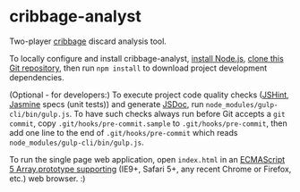# cribbage-analyst
Two-player [cribbage](https://en.wikipedia.org/wiki/Cribbage) discard analysis tool.

To locally configure and install cribbage-analyst, [install Node.js](https://nodejs.org/en/), [clone this Git repository](https://help.github.com/articles/cloning-a-repository/), then run `npm install` to download project development dependencies.

(Optional - for developers:) To execute project code quality checks ([JSHint](http://jshint.com/), [Jasmine](http://jasmine.github.io/2.4/introduction.html) specs (unit tests)) and generate [JSDoc](http://usejsdoc.org/index.html), run `node_modules/gulp-cli/bin/gulp.js`. To have such checks always run before Git accepts a `git commit`, copy `.git/hooks/pre-commit.sample` to `.git/hooks/pre-commit`, then add one line to the end of `.git/hooks/pre-commit` which reads `node_modules/gulp-cli/bin/gulp.js`.

To run the single page web application, open `index.html` in an [ECMAScript 5 Array.prototype supporting](http://kangax.github.io/compat-table/es5/) (IE9+, Safari 5+, any recent Chrome or Firefox, etc.) web browser. :)
